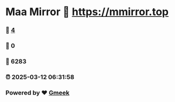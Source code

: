 # Maa Mirror :link: https://mmirror.top 
### :page_facing_up: [4](https://mmirror.top/tag.html) 
### :speech_balloon: 0 
### :hibiscus: 6283 
### :alarm_clock: 2025-03-12 06:31:58 
### Powered by :heart: [Gmeek](https://github.com/Meekdai/Gmeek)
